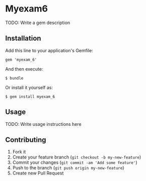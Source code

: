 # Myexam6

TODO: Write a gem description

## Installation

Add this line to your application's Gemfile:

    gem 'myexam_6'

And then execute:

    $ bundle

Or install it yourself as:

    $ gem install myexam_6

## Usage

TODO: Write usage instructions here

## Contributing

1. Fork it
2. Create your feature branch (`git checkout -b my-new-feature`)
3. Commit your changes (`git commit -am 'Add some feature'`)
4. Push to the branch (`git push origin my-new-feature`)
5. Create new Pull Request
